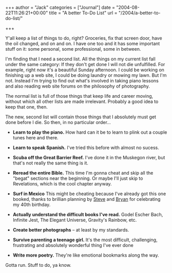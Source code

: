 +++
author = "Jack"
categories = ["Journal"]
date = "2004-08-22T11:26:21+00:00"
title = "A better To-Do List"
url = "/2004/a-better-to-do-list/"

+++

Y'all keep a list of things to do, right? Groceries, fix that screen door, have the oil changed, and on and on. I have one too and it has some important stuff on it: some personal, some professional, some in between.

I'm finding that I need a second list. All the things on my current list fall under the same category: If they don't get done I will not die unfulfilled. For example, right now it's a beautiful Sunday afternoon. I could be working on finishing up a web site, I could be doing laundry or mowing my lawn. But I'm not. Instead I'm trying to find out what's involved in taking piano lessons and also reading web site forums on the philosophy of photography.

The normal list is full of those things that keep life and career moving, without which all other lists are made irrelevant. Probably a good idea to keep that one, then.

The new, second list will contain those things that I absolutely must get done before I die. So then, in no particular order&#8230;

</p> 

  * **Learn to play the piano.** How hard can it be to learn to plink out a couple tunes here and there.


  * **Learn to speak Spanish.** I've tried this before with almost no sucess.


  * **Scuba off the Great Barrier Reef.** I've done it in the Muskegon river, but that's not really the same thing is it.


  * **Reread the entire Bible.** This time I'm gonna cheat and skip all the "begat" sections near the beginning. Or maybe I'll just skip to Revelations, which is the cool chapter anyway.


  * **Surf in Mexico** This might be cheating because I've already got this one booked, thanks to brillian planning by [Steve][1] and [Bryan][2] for celebrating my 40th birthday.


  * **Actually understand the difficult books I've read.** Godel Escher Bach, Infinite Jest, The Elegant Universe, Gravity's Rainbow, etc.


  * **Create better photographs** &#8211; at least by my standards.


  * **Survive parenting a teenage girl.** It's the most difficult, challenging, frustrating and absolutely wonderful thing I've ever done


  * **Write more poetry.** They're like emotional bookmarks along the way.
</ul> 

Gotta run. Stuff to do, ya know.

 [1]: http://www.slewpop.com/
 [2]: http://www.bryan-lewis.com